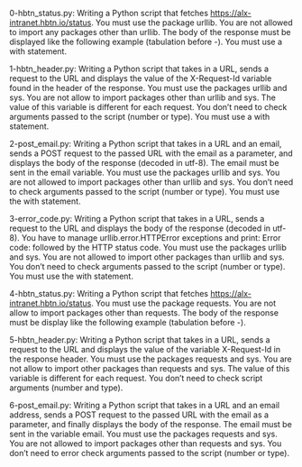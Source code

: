 0-hbtn_status.py: Writing a Python script that fetches https://alx-intranet.hbtn.io/status. You must use the package urllib. You are not allowed to import any packages other than urllib. The body of the response must be displayed like the following example (tabulation before -). You must use a with statement.

1-hbtn_header.py: Writing a Python script that takes in a URL, sends a request to the URL and displays the value of the X-Request-Id variable found in the header of the response. You must use the packages urllib and sys. You are not allow to import packages other than urllib and sys. The value of this variable is different for each request. You don’t need to check arguments passed to the script (number or type). You must use a with statement.

2-post_email.py: Writing a Python script that takes in a URL and an email, sends a POST request to the passed URL with the email as a parameter, and displays the body of the response (decoded in utf-8). The email must be sent in the email variable. You must use the packages urllib and sys. You are not allowed to import packages other than urllib and sys. You don’t need to check arguments passed to the script (number or type). You must use the with statement.

3-error_code.py: Writing a Python script that takes in a URL, sends a request to the URL and displays the body of the response (decoded in utf-8). You have to manage urllib.error.HTTPError exceptions and print: Error code: followed by the HTTP status code. You must use the packages urllib and sys. You are not allowed to import other packages than urllib and sys. You don’t need to check arguments passed to the script (number or type). You must use the with statement.

4-hbtn_status.py: Writing a Python script that fetches https://alx-intranet.hbtn.io/status. You must use the package requests. You are not allow to import packages other than requests. The body of the response must be display like the following example (tabulation before -).

5-hbtn_header.py: Writing a Python script that takes in a URL, sends a request to the URL and displays the value of the variable X-Request-Id in the response header. You must use the packages requests and sys. You are not allow to import other packages than requests and sys. The value of this variable is different for each request. You don’t need to check script arguments (number and type).

6-post_email.py: Writing a Python script that takes in a URL and an email address, sends a POST request to the passed URL with the email as a parameter, and finally displays the body of the response. The email must be sent in the variable email. You must use the packages requests and sys. You are not allowed to import packages other than requests and sys. You don’t need to error check arguments passed to the script (number or type).

